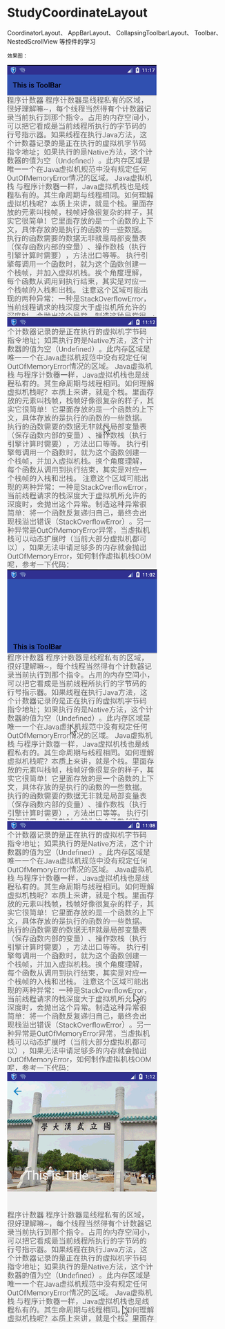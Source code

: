 # StudyCoordinateLayout


CoordinatorLayout、
AppBarLayout、
CollapsingToolbarLayout、
Toolbar、
NestedScrollView
等控件的学习

    效果图：
![image](https://github.com/github1575558177/StudyCoordinateLayout/blob/master/screenshots/1.gif)
![image](https://github.com/github1575558177/StudyCoordinateLayout/blob/master/screenshots/2.gif)
![image](https://github.com/github1575558177/StudyCoordinateLayout/blob/master/screenshots/3.gif)
![image](https://github.com/github1575558177/StudyCoordinateLayout/blob/master/screenshots/4.gif)
![image](https://github.com/github1575558177/StudyCoordinateLayout/blob/master/screenshots/5.gif)
    
